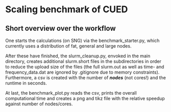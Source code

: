 # Scaling benchmark of CUED
## Short overview over the workflow
One starts the calculations (on SNG) via the benchmark_starter.py, which currently uses a distribution of fat, general and large nodes. 

After these have finished, the slurm_cleanup.py, envoked in the main directory, creates additional slurm.short files in the subdirectories 
in order to reduce the upload size of the files (the full slurm.out as well as time- and frequency_data.dat are ignored by .gitignore due to memory constraints).
Furthermore, a csv is created with the number of _**nodes**_ (not cores!) and the runtime in seconds.

At last, the benchmark_plot.py reads the csv, prints the overall computational time and creates a png and tikz file with the 
relative speedup against number of nodes/cores.
